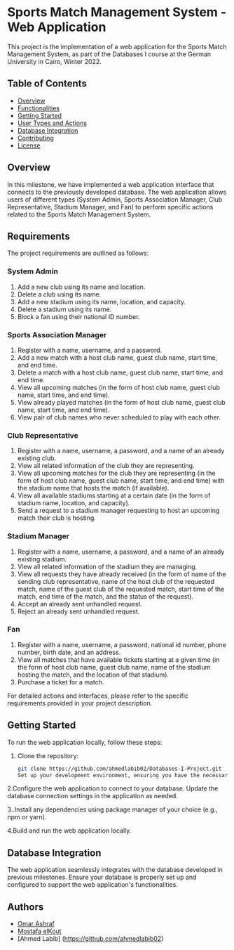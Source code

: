 # Sports Match Management System - Web Application

This project is the implementation of a web application for the Sports Match Management System, as part of the Databases I course at the German University in Cairo, Winter 2022.

## Table of Contents
- [Overview](#overview)
- [Functionalities](#requirements)
- [Getting Started](#getting-started)
- [User Types and Actions](#user-types-and-actions)
- [Database Integration](#database-integration)
- [Contributing](#contributing)
- [License](#license)

## Overview

In this milestone, we have implemented a web application interface that connects to the previously developed database. The web application allows users of different types (System Admin, Sports Association Manager, Club Representative, Stadium Manager, and Fan) to perform specific actions related to the Sports Match Management System.

## Requirements

The project requirements are outlined as follows:

### System Admin

1. Add a new club using its name and location.
2. Delete a club using its name.
3. Add a new stadium using its name, location, and capacity.
4. Delete a stadium using its name.
5. Block a fan using their national ID number.

### Sports Association Manager

1. Register with a name, username, and a password.
2. Add a new match with a host club name, guest club name, start time, and end time.
3. Delete a match with a host club name, guest club name, start time, and end time.
4. View all upcoming matches (in the form of host club name, guest club name, start time, and end time).
5. View already played matches (in the form of host club name, guest club name, start time, and end time).
6. View pair of club names who never scheduled to play with each other.

### Club Representative

1. Register with a name, username, a password, and a name of an already existing club.
2. View all related information of the club they are representing.
3. View all upcoming matches for the club they are representing (in the form of host club name, guest club name, start time, and end time) with the stadium name that hosts the match (if available).
4. View all available stadiums starting at a certain date (in the form of stadium name, location, and capacity).
5. Send a request to a stadium manager requesting to host an upcoming match their club is hosting.

### Stadium Manager

1. Register with a name, username, a password, and a name of an already existing stadium.
2. View all related information of the stadium they are managing.
3. View all requests they have already received (in the form of name of the sending club representative, name of the host club of the requested match, name of the guest club of the requested match, start time of the match, end time of the match, and the status of the request).
4. Accept an already sent unhandled request.
5. Reject an already sent unhandled request.

### Fan

1. Register with a name, username, a password, national id number, phone number, birth date, and an address.
2. View all matches that have available tickets starting at a given time (in the form of host club name, guest club name, name of the stadium hosting the match, and the location of that stadium).
3. Purchase a ticket for a match.

For detailed actions and interfaces, please refer to the specific requirements provided in your project description.

## Getting Started

To run the web application locally, follow these steps:

1. Clone the repository:
   ```bash
   git clone https://github.com/ahmedlabib02/Databases-I-Project.git
   Set up your development environment, ensuring you have the necessary tools and libraries for web development.

2.Configure the web application to connect to your database. Update the database connection settings in the application as needed.

3..Install any dependencies using package manager of your choice (e.g., npm or yarn).

4.Build and run the web application locally.

## Database Integration
The web application seamlessly integrates with the database developed in previous milestones. Ensure your database is properly set up and configured to support the web application's functionalities.

## Authors


- [Omar Ashraf](https://github.com/OmarAshraf-02)
- [Mostafa elKout](https://github.com/Elkott1)
- [Ahmed Labib] (https://github.com/ahmedlabib02)




